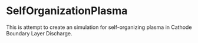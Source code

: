 # SelfOrganizationPlasma

This is attempt to create an simulation for self-organizing plasma in  Cathode Boundary Layer Discharge.
